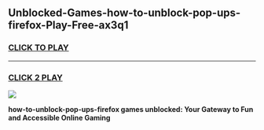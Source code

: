 
## Unblocked-Games-how-to-unblock-pop-ups-firefox-Play-Free-ax3q1
<h3>
<a href="https://premium76.site?title=how-to-unblock-pop-ups-firefox&ref=21A">CLICK TO PLAY</a></h3>
<hr>

<h3>
<a href="https://premium76.site?title=how-to-unblock-pop-ups-firefox&ref=21A">CLICK 2 PLAY</a>
  
</h3>

<a href="https://premium76.site?title=how-to-unblock-pop-ups-firefox&ref=21A"><img src="https://clearcache.store/games.png"></a>


**how-to-unblock-pop-ups-firefox games unblocked: Your Gateway to Fun and Accessible Online Gaming**
